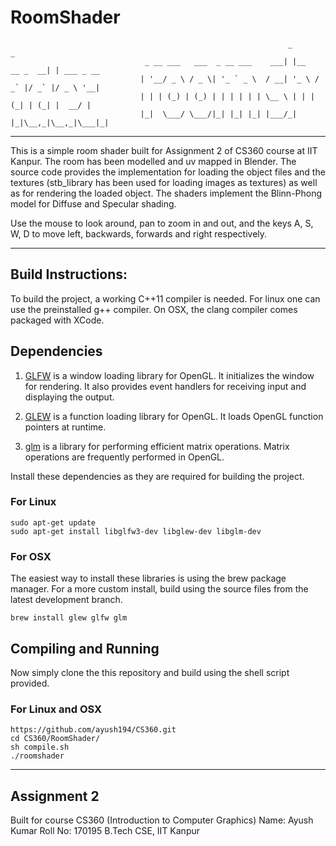 # RoomShader
                                                                  _               _           
                                  _ __ ___   ___  _ __ ___    ___| |__   __ _  __| | ___ _ __ 
                                 | '__/ _ \ / _ \| '_ ` _ \  / __| '_ \ / _` |/ _` |/ _ \ '__|
                                 | | | (_) | (_) | | | | | | \__ \ | | | (_| | (_| |  __/ |   
                                 |_|  \___/ \___/|_| |_| |_| |___/_| |_|\__,_|\__,_|\___|_|   
                                 

---------------

This is a simple room shader built for Assignment 2 of CS360 course at IIT Kanpur. The room has been modelled and uv mapped in Blender. The source code provides the implementation for loading the object files and the textures (stb_library has been used for loading images as textures) as well as for rendering the loaded object. The shaders implement the Blinn-Phong model for Diffuse and Specular shading.

Use the mouse to look around, pan to zoom in and out, and the keys A, S, W, D to move left, backwards, forwards and right respectively.

---------------

## Build Instructions:

To build the project, a working C++11 compiler is needed.
For linux one can use the preinstalled g++ compiler.
On OSX, the clang compiler comes packaged with XCode. 

## Dependencies
1. [GLFW](https://www.glfw.org/) is a window loading library for OpenGL. It initializes the window for rendering. It also provides event handlers for receiving input and displaying the output.

2. [GLEW](http://glew.sourceforge.net/) is a function loading library for OpenGL. It loads OpenGL function pointers at runtime.

3. [glm](https://glm.g-truc.net/0.9.9/index.html) is a library for performing efficient matrix operations. Matrix operations are frequently performed in OpenGL.

Install these dependencies as they are required for building the project.

### For Linux
```
sudo apt-get update
sudo apt-get install libglfw3-dev libglew-dev libglm-dev
```

### For OSX
The easiest way to install these libraries is using the brew package manager. For a more custom install, build using the source files from the latest development branch.
```
brew install glew glfw glm
```

## Compiling and Running
Now simply clone the this repository and build using the shell script provided.

### For Linux and OSX
```
https://github.com/ayush194/CS360.git
cd CS360/RoomShader/
sh compile.sh
./roomshader
```

---------------

## Assignment 2

Built for course CS360 (Introduction to Computer Graphics)
Name: Ayush Kumar
Roll No: 170195
B.Tech CSE, IIT Kanpur


